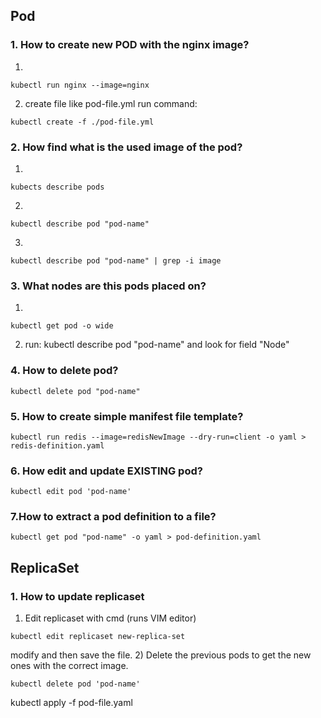 ## Pod
### 1. How to create new POD with the nginx image? 

1) 
```
kubectl run nginx --image=nginx
```
2) create file like pod-file.yml run command: 
```
kubectl create -f ./pod-file.yml
```
### 2. How find what is the used image of the pod?
1) 
``` 
kubects describe pods
```
2) 
```
kubectl describe pod "pod-name"
```
3)
```
kubectl describe pod "pod-name" | grep -i image
```

### 3. What nodes are this pods placed on?
   1) 
   ```
   kubectl get pod -o wide 
   ```
   2) run: kubectl describe pod "pod-name"
   and look for field "Node"

### 4. How to delete pod?
```
kubectl delete pod "pod-name"
```
### 5. How to create simple manifest file template?
```
kubectl run redis --image=redisNewImage --dry-run=client -o yaml > redis-definition.yaml
```
### 6. How edit and update EXISTING pod? 
```
kubectl edit pod 'pod-name'
```
### 7.How to extract a pod definition to a file?
```
kubectl get pod "pod-name" -o yaml > pod-definition.yaml
```
## ReplicaSet

### 1. How to update replicaset 

1) Edit replicaset with cmd (runs VIM editor)

``` 
kubectl edit replicaset new-replica-set
```
modify and then save the file. 
2) Delete the previous pods to get the new ones with the correct image. 
 ```
 kubectl delete pod 'pod-name' 
 ```



kubectl apply -f pod-file.yaml 